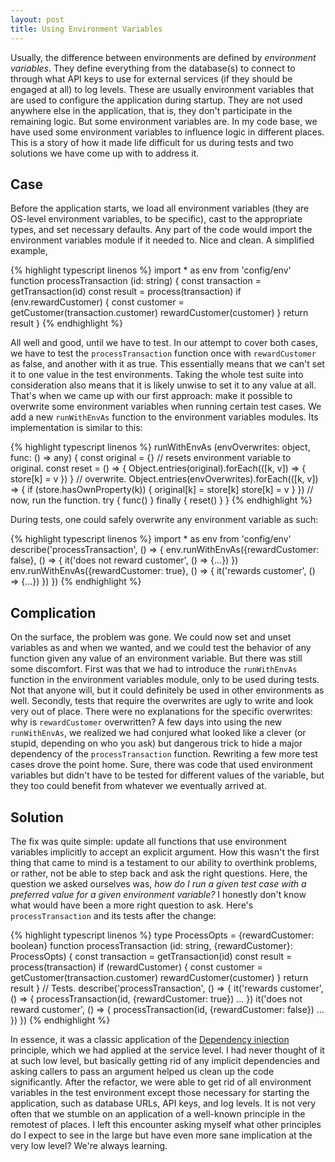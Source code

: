 ```yaml
---
layout: post
title: Using Environment Variables
---
```


Usually, the difference between environments are defined by _environment variables_. They define
everything from the database(s) to connect to through what API keys to use for external services (if
they should be engaged at all) to log levels.  These are usually environment variables that are used
to configure the application during startup.  They are not used anywhere else in the application,
that is, they don't participate in the remaining logic. But some environment variables are. In my
code base, we have used some environment variables to influence logic in different places. This is a
story of how it made life difficult for us during tests and two solutions we have come up with to
address it.


## Case

Before the application starts, we load all environment variables (they are OS-level
environment variables, to be specific), cast to the appropriate types, and set necessary defaults.
Any part of the code would import the environment variables module if it needed to. Nice and clean.
A simplified example,

{% highlight typescript linenos %}
import * as env from 'config/env'
function processTransaction (id: string) {
  const transaction = getTransaction(id)
  const result = process(transaction)
  if (env.rewardCustomer) {
    const customer = getCustomer(transaction.customer)
    rewardCustomer(customer)
  }
  return result
}
{% endhighlight %}

All well and good, until we have to test. In our attempt to cover both cases, we have to test the
`processTransaction` function once with `rewardCustomer` as false, and another with it as true. This
essentially means that we can't set it to one value in the test environments. Taking the whole test
suite into consideration also means that it is likely unwise to set it to any value at all. That's
when we came up with our first approach: make it possible to overwrite some environment variables
when running certain test cases. We add a new `runWithEnvAs`  function to the environment variables
modules. Its implementation is similar to this:

{% highlight typescript linenos %}
runWithEnvAs (envOverwrites: object, func: () => any) {
  const original = {}
  // resets environment variable to original.
  const reset = () => {
    Object.entries(original).forEach(([k, v]) => {
       store[k] = v
    })
  }
  // overwrite.
  Object.entries(envOverwrites).forEach(([k, v]) => {
    if (store.hasOwnProperty(k)) {
      original[k] = store[k]
      store[k] = v
    }
  })
  // now, run the function.
  try {
    func()
  } finally {
    reset()
  }
}
{% endhighlight %}

During tests, one could safely overwrite any environment variable as such:

{% highlight typescript linenos %}
import * as env from 'config/env'
describe('processTransaction', () => {
  env.runWithEnvAs({rewardCustomer: false}, () => {
    it('does not reward customer', () => {...})
  })
  env.runWithEnvAs({rewardCustomer: true}, () => {
    it('rewards customer', () => {...})
  })
})
{% endhighlight %}


## Complication

On the surface, the problem was gone. We could now set and unset variables as and when we wanted,
and we could test the behavior of any function given any value of an environment variable. But there
was still some discomfort. First was that we had to introduce the `runWithEnvAs` function in the
environment variables module, only to be used during tests. Not that anyone will, but it could
definitely be used in other environments as well.  Secondly, tests that require the overwrites are
ugly to write and look very out of place. There were no explanations for the specific overwrites:
why is `rewardCustomer` overwritten?  A few days into using the new `runWithEnvAs`, we realized we
had conjured what looked like a clever (or stupid, depending on who you ask) but dangerous trick to
hide a major dependency of the `processTransaction` function. Rewriting a few more test cases drove
the point home. Sure, there was code that used environment variables but didn't have to be tested
for different values of the variable, but they too could benefit from whatever we eventually arrived
at.


## Solution

The fix was quite simple: update all functions that use environment variables implicitly
to accept an explicit argument. How this wasn't the first thing that came to mind is a testament to
our ability to overthink problems, or rather, not be able to step back and ask the right questions.
Here, the question we asked ourselves was, _how do I run a given test case with a preferred value
for a given environment variable?_ I honestly don't know what would have been a more right question
to ask. Here's `processTransaction` and its tests after the change:

{% highlight typescript linenos %}
type ProcessOpts = {rewardCustomer: boolean}
function processTransaction (id: string, {rewardCustomer}: ProcessOpts) {
  const transaction = getTransaction(id)
  const result = process(transaction)
  if (rewardCustomer) {
    const customer = getCustomer(transaction.customer)
    rewardCustomer(customer)
  }
  return result
}
// Tests.
describe('processTransaction', () => {
  it('rewards customer', () => {
    processTransaction(id, {rewardCustomer: true})
    ...
  })
  it('does not reward customer', () => {
    processTransaction(id, {rewardCustomer: false})
    ...
  })
})
{% endhighlight %}

In essence, it was a classic application of the [Dependency injection][0] principle, which we had
applied at the service level. I had never thought of it at such low level, but basically getting rid
of any implicit dependencies and asking callers to pass an argument helped us clean up the code
significantly. After the refactor, we were able to get rid of all environment variables in the test
environment except those necessary for starting the application, such as database URLs, API keys,
and log levels.  It is not very often that we stumble on an application of a well-known principle in
the remotest of places. I left this encounter asking myself what other principles do I expect to see
in the large but have even more sane implication at the very low level? We're always learning.

[0]: https://en.wikipedia.org/wiki/Dependency_injection
